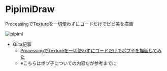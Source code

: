 # PipimiDraw
ProcessingでTextureを一切使わずにコードだけでピピ美を描画

![pipimi](https://user-images.githubusercontent.com/17098415/35681920-5791b226-07a2-11e8-8183-56ca5a1251ed.png)

- Qiita記事
    - [ProcessingでTextureを一切使わずにコードだけでポプ子を描画してみた](https://qiita.com/mao_/items/3543c13b65072798b962)
    - ※こちらはポプ子についての内容だが参考までに
